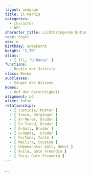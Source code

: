 ```yaml
---
layout: usepage
title: Il-Vernia
categories:
  - character
  - NPC
character_title: Lichtbringende Botin
race: Engel
sex: m
birthday: unbekannt
height: "1,70"
alias:
  - [ Ili, "U-Ranos" ]
functions:
  - Reckin der Justicia
class: Recke
subclasses:
  - Sänger des Wissens
homes:
  - Hof der Gerechtigkeit
alignment: LG
alive: false
relationships:
  - [ Justicia, Mutter ]
  - [ Inoro, Vorgänger ]
  - [ Ar-Merer, Bruder ]
  - [ En-Troad, Bruder ]
  - [ O-Gall, Bruder ]
  - [ U-Ranos,  Bruder ]
  - [ Fortuna, Tante ]
  - [ Meilira, Cousine ]
  - [ Unbenannter Gott, Onkel ]
  - [ Avila, Gute Freundin ]
  - [ Zora, Gute Freundin ]
---
```


...